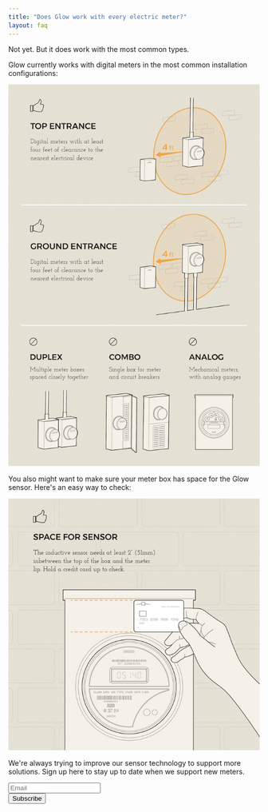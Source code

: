 ```yaml
---
title: "Does Glow work with every electric meter?"
layout: faq
---
```

Not yet. But it does work with the most common types.

Glow currently works with digital meters in the most common installation configurations:

![Supported Meters](/images/faq-supported-meters-infographic.jpg)

You also might want to make sure your meter box has space for the Glow sensor. Here's an easy way to check:

![Sensor Fit](/images/faq-sensor-fit-small.jpg)

We're always trying to improve our sensor technology to support more solutions. Sign up here to stay up to date when we support new meters.

<form action="//meetglow.us13.list-manage.com/subscribe/post?u=61d11de5faa83932b7cdc074f&amp;id=59c16bd526" method="post" name="mc-embedded-subscribe-form" target="_blank" novalidate>
  <div class="row">
    <!-- real people should not fill this in and expect good things - do not remove this or risk form bot signups-->
    <div style="position: absolute; left: -5000px;" aria-hidden="true"><input type="text" name="b_61d11de5faa83932b7cdc074f_59c16bd526" tabindex="-1" value=""></div>
    <div class="8u 12u$(small)">
      <input type="email" value="" name="EMAIL" placeholder="Email" class="required email">
    </div>
    <div class="4u 12u$(small)">
      <input type="submit" value="Subscribe" name="subscribe" class="button">
    </div>
  </div>
</form>
